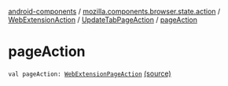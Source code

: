 [android-components](../../../index.md) / [mozilla.components.browser.state.action](../../index.md) / [WebExtensionAction](../index.md) / [UpdateTabPageAction](index.md) / [pageAction](./page-action.md)

# pageAction

`val pageAction: `[`WebExtensionPageAction`](../../../mozilla.components.concept.engine.webextension/-web-extension-page-action.md) [(source)](https://github.com/mozilla-mobile/android-components/blob/master/components/browser/state/src/main/java/mozilla/components/browser/state/action/BrowserAction.kt#L355)